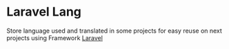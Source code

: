 # Laravel Lang
Store language used and translated in some projects for easy reuse on next projects using Framework [Laravel](https://laravel.com)
